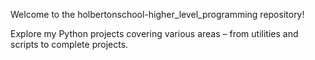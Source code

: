 Welcome to the holbertonschool-higher_level_programming
repository!

Explore my Python projects covering various areas – from utilities and scripts to complete projects.
